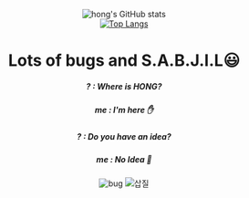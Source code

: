 <div align='center'>
  
![hong's GitHub stats](https://github-readme-stats.vercel.app/api?username=no-name-no-idea&show_icons=true)  
[![Top Langs](https://github-readme-stats.vercel.app/api/top-langs/?username=no-name-no-idea)](https://github.com/anuraghazra/github-readme-stats)  
  
# Lots of bugs and S.A.B.J.I.L😃

##### ? : Where is HONG?  
##### me : I'm here ✋  
  
##### ? : Do you have an idea?  
##### me : No Idea 🤯  

![bug](https://user-images.githubusercontent.com/37925591/111727635-988d0d80-88ae-11eb-966c-e75562e6f2e7.gif)
![삽질](https://user-images.githubusercontent.com/37925591/111745317-c3d42480-88cf-11eb-82f7-de1c185a2e86.gif)
</div>
